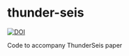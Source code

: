 # thunder-seis
[![DOI](https://zenodo.org/badge/391969148.svg)](https://zenodo.org/badge/latestdoi/391969148)

Code to accompany ThunderSeis paper

